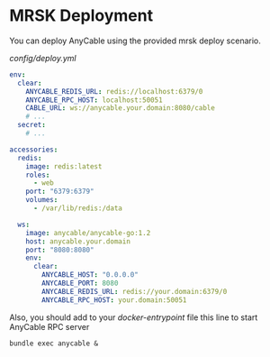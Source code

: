 # MRSK Deployment

You can deploy AnyCable using the provided mrsk deploy scenario.

*config/deploy.yml*

```yaml
env:
  clear:
    ANYCABLE_REDIS_URL: redis://localhost:6379/0
    ANYCABLE_RPC_HOST: localhost:50051
    CABLE_URL: ws://anycable.your.domain:8080/cable
    # ...
  secret:
    # ...

accessories:
  redis:
    image: redis:latest
    roles:
      - web
    port: "6379:6379"
    volumes:
      - /var/lib/redis:/data

  ws:
    image: anycable/anycable-go:1.2
    host: anycable.your.domain
    port: "8080:8080"
    env:
      clear:
        ANYCABLE_HOST: "0.0.0.0"
        ANYCABLE_PORT: 8080
        ANYCABLE_REDIS_URL: redis://your.domain:6379/0
        ANYCABLE_RPC_HOST: your.domain:50051
```

Also, you should add to your *docker-entrypoint* file this line to start AnyCable RPC server

```shell
bundle exec anycable &
```
